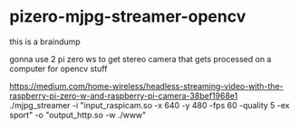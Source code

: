 # pizero-mjpg-streamer-opencv

this is a  braindump

gonna use 2 pi zero ws to get stereo camera that gets processed on a computer for opencv stuff


https://medium.com/home-wireless/headless-streaming-video-with-the-raspberry-pi-zero-w-and-raspberry-pi-camera-38bef1968e1
./mjpg_streamer -i "input_raspicam.so -x 640 -y 480 -fps 60 -quality 5 -ex sport" -o "output_http.so -w ./www"

